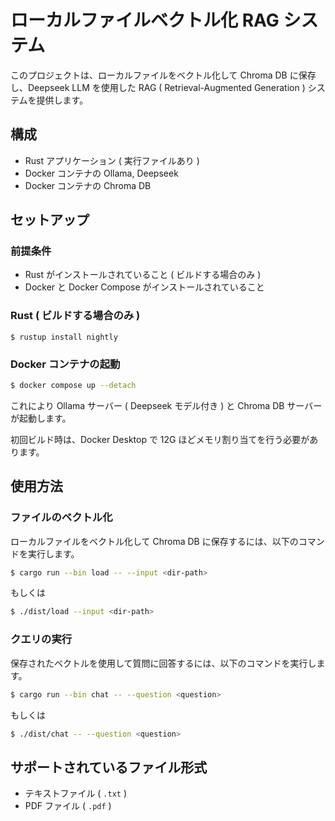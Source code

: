 # ローカルファイルベクトル化 RAG システム

このプロジェクトは、ローカルファイルをベクトル化して Chroma DB に保存し、Deepseek LLM を使用した RAG ( Retrieval-Augmented Generation ) システムを提供します。

## 構成

- Rust アプリケーション ( 実行ファイルあり )
- Docker コンテナの Ollama, Deepseek
- Docker コンテナの Chroma DB

## セットアップ

### 前提条件

- Rust がインストールされていること ( ビルドする場合のみ )
- Docker と Docker Compose がインストールされていること

### Rust ( ビルドする場合のみ )

```
$ rustup install nightly
```

### Docker コンテナの起動

```bash
$ docker compose up --detach
```

これにより Ollama サーバー ( Deepseek モデル付き ) と Chroma DB サーバーが起動します。

初回ビルド時は、Docker Desktop で 12G ほどメモリ割り当てを行う必要があります。

## 使用方法

### ファイルのベクトル化

ローカルファイルをベクトル化して Chroma DB に保存するには、以下のコマンドを実行します。

```bash
$ cargo run --bin load -- --input <dir-path>
```

もしくは

```bash
$ ./dist/load --input <dir-path>
```

### クエリの実行

保存されたベクトルを使用して質問に回答するには、以下のコマンドを実行します。

```bash
$ cargo run --bin chat -- --question <question>
```

もしくは

```bash
$ ./dist/chat -- --question <question>
```

## サポートされているファイル形式

- テキストファイル ( `.txt` )
- PDF ファイル ( `.pdf` )
